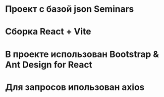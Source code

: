 # Проект с базой json Seminars
# Сборка React + Vite
# В проекте использован Bootstrap & Ant Design for React
# Для запросов ипользован axios
